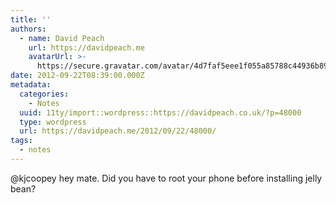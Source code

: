 ```yaml
---
title: ''
authors:
  - name: David Peach
    url: https://davidpeach.me
    avatarUrl: >-
      https://secure.gravatar.com/avatar/4d7faf5eee1f055a85788c44936b8995eaab6dfb004e7854ec747ccb272e91ee?s=96&d=mm&r=g
date: 2012-09-22T08:39:00.000Z
metadata:
  categories:
    - Notes
  uuid: 11ty/import::wordpress::https://davidpeach.co.uk/?p=48000
  type: wordpress
  url: https://davidpeach.me/2012/09/22/48000/
tags:
  - notes
---
```

@kjcoopey hey mate. Did you have to root your phone before installing jelly bean?